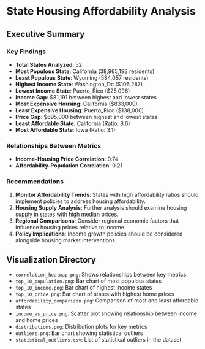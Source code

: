 # State Housing Affordability Analysis

## Executive Summary

### Key Findings

- **Total States Analyzed**: 52
- **Most Populous State**: California (38,965,193 residents)
- **Least Populous State**: Wyoming (584,057 residents)
- **Highest Income State**: Washington_Dc ($106,287)
- **Lowest Income State**: Puerto_Rico ($25,096)
- **Income Gap**: $81,191 between highest and lowest states
- **Most Expensive Housing**: California ($833,000)
- **Least Expensive Housing**: Puerto_Rico ($138,000)
- **Price Gap**: $695,000 between highest and lowest states
- **Least Affordable State**: California (Ratio: 8.6)
- **Most Affordable State**: Iowa (Ratio: 3.1)

### Relationships Between Metrics

- **Income-Housing Price Correlation**: 0.74
- **Affordability-Population Correlation**: 0.21

### Recommendations

1. **Monitor Affordability Trends**: States with high affordability ratios should implement policies to address housing affordability.
2. **Housing Supply Analysis**: Further analysis should examine housing supply in states with high median prices.
3. **Regional Comparisons**: Consider regional economic factors that influence housing prices relative to income.
4. **Policy Implications**: Income growth policies should be considered alongside housing market interventions.

## Visualization Directory

- `correlation_heatmap.png`: Shows relationships between key metrics
- `top_10_population.png`: Bar chart of most populous states
- `top_10_income.png`: Bar chart of highest income states
- `top_10_price.png`: Bar chart of states with highest home prices
- `affordability_comparison.png`: Comparison of most and least affordable states
- `income_vs_price.png`: Scatter plot showing relationship between income and home prices
- `distributions.png`: Distribution plots for key metrics
- `outliers.png`: Bar chart showing statistical outliers
- `statistical_outliers.csv`: List of statistical outliers in the dataset
